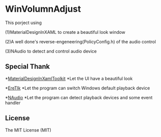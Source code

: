# WinVolumnAdjust
This porject using 

(1)MaterialDesignInXAML to create a beautiful look window

(2)A well done's reverse-engeneering(PolicyConfig.h) of the audio control

(3)NAudio to detect and control audio device

## Special Thank
*[MaterialDesignInXamlToolkit](https://github.com/MaterialDesignInXAML/MaterialDesignInXamlToolkit)
	*Let the UI have a beautiful look
	
*[EreTIk](http://eretik.omegahg.com/)
	*Let the program can switch Windows default playback device
	
*[NAudio](https://github.com/naudio/NAudio)
	*Let the program can detect playback devices and some event handler	

## License
The MIT License (MIT) 
